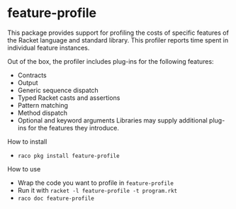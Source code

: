 feature-profile
===============

This package provides support for profiling the costs of specific
features of the Racket language and standard library. This profiler
reports time spent in individual feature instances.

Out of the box, the profiler includes plug-ins for the following features:
* Contracts
* Output
* Generic sequence dispatch
* Typed Racket casts and assertions
* Pattern matching
* Method dispatch
* Optional and keyword arguments
Libraries may supply additional plug-ins for the features they introduce.


How to install
* `raco pkg install feature-profile`


How to use
* Wrap the code you want to profile in `feature-profile`
* Run it with `racket -l feature-profile -t program.rkt`
* `raco doc feature-profile`
